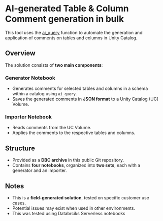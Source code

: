 # AI-generated Table & Column Comment generation in bulk

This tool uses the [ai_query](https://learn.microsoft.com/en-us/azure/databricks/sql/language-manual/functions/ai_query) function to automate the generation and application of comments on tables and columns in Unity Catalog.

## Overview

The solution consists of **two main components**:

### Generator Notebook
- Generates comments for selected tables and columns in a schema within a catalog using `ai_query`.  
- Saves the generated comments in **JSON format** to a Unity Catalog (UC) Volume.

### Importer Notebook
- Reads comments from the UC Volume.  
- Applies the comments to the respective tables and columns.

## Structure

- Provided as a **DBC archive** in this public Git repository.  
- Contains **four notebooks**, organized into **two sets**, each with a generator and an importer.

## Notes

- This is a **field-generated solution**, tested on specific customer use cases.  
- Potential issues may exist when used in other environments.
- This was tested using Databrciks Serverless notebooks
